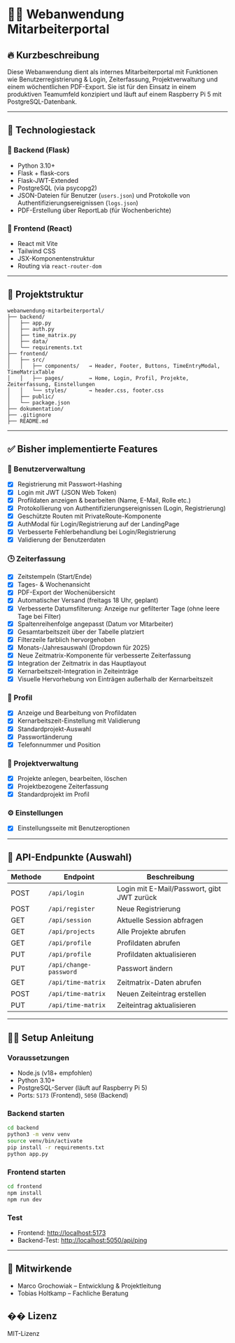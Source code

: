 # 🧑‍💼 Webanwendung Mitarbeiterportal

## 🔥 Kurzbeschreibung

Diese Webanwendung dient als internes Mitarbeiterportal mit Funktionen wie Benutzerregistrierung & Login, Zeiterfassung, Projektverwaltung und einem wöchentlichen PDF-Export. Sie ist für den Einsatz in einem produktiven Teamumfeld konzipiert und läuft auf einem Raspberry Pi 5 mit PostgreSQL-Datenbank.

---

## 🚀 Technologiestack

### 🔧 Backend (Flask)
- Python 3.10+
- Flask + flask-cors
- Flask-JWT-Extended
- PostgreSQL (via psycopg2)
- JSON-Dateien für Benutzer (`users.json`) und Protokolle von Authentifizierungsereignissen (`logs.json`)
- PDF-Erstellung über ReportLab (für Wochenberichte)

### 🎨 Frontend (React)
- React mit Vite
- Tailwind CSS
- JSX-Komponentenstruktur
- Routing via `react-router-dom`

---

## 📁 Projektstruktur

```
webanwendung-mitarbeiterportal/
├── backend/
│   ├── app.py
│   ├── auth.py
│   ├── time_matrix.py
│   ├── data/
│   └── requirements.txt
├── frontend/
│   ├── src/
│   │   ├── components/   → Header, Footer, Buttons, TimeEntryModal, TimeMatrixTable
│   │   ├── pages/        → Home, Login, Profil, Projekte, Zeiterfassung, Einstellungen
│   │   └── styles/       → header.css, footer.css
│   ├── public/
│   └── package.json
├── dokumentation/
├── .gitignore
├── README.md
```

---

## ✅ Bisher implementierte Features

### 🔐 Benutzerverwaltung
- [x] Registrierung mit Passwort-Hashing
- [x] Login mit JWT (JSON Web Token)
- [x] Profildaten anzeigen & bearbeiten (Name, E-Mail, Rolle etc.)
- [x] Protokollierung von Authentifizierungsereignissen (Login, Registrierung)
- [x] Geschützte Routen mit PrivateRoute-Komponente
- [x] AuthModal für Login/Registrierung auf der LandingPage
- [x] Verbesserte Fehlerbehandlung bei Login/Registrierung
- [x] Validierung der Benutzerdaten

### 🕒 Zeiterfassung
- [x] Zeitstempeln (Start/Ende)
- [x] Tages- & Wochenansicht
- [x] PDF-Export der Wochenübersicht
- [x] Automatischer Versand (freitags 18 Uhr, geplant)
- [x] Verbesserte Datumsfilterung: Anzeige nur gefilterter Tage (ohne leere Tage bei Filter)
- [x] Spaltenreihenfolge angepasst (Datum vor Mitarbeiter)
- [x] Gesamtarbeitszeit über der Tabelle platziert
- [x] Filterzeile farblich hervorgehoben
- [x] Monats-/Jahresauswahl (Dropdown für 2025)
- [x] Neue Zeitmatrix-Komponente für verbesserte Zeiterfassung
- [x] Integration der Zeitmatrix in das Hauptlayout
- [x] Kernarbeitszeit-Integration in Zeiteinträge
- [x] Visuelle Hervorhebung von Einträgen außerhalb der Kernarbeitszeit

### 👤 Profil
- [x] Anzeige und Bearbeitung von Profildaten
- [x] Kernarbeitszeit-Einstellung mit Validierung
- [x] Standardprojekt-Auswahl
- [x] Passwortänderung
- [x] Telefonnummer und Position

### 📁 Projektverwaltung
- [x] Projekte anlegen, bearbeiten, löschen
- [x] Projektbezogene Zeiterfassung
- [x] Standardprojekt im Profil

### ⚙️ Einstellungen
- [x] Einstellungsseite mit Benutzeroptionen

---

## 🧪 API-Endpunkte (Auswahl)

| Methode | Endpoint               | Beschreibung                          |
|---------|------------------------|---------------------------------------|
| POST    | `/api/login`           | Login mit E-Mail/Passwort, gibt JWT zurück |
| POST    | `/api/register`        | Neue Registrierung                    |
| GET     | `/api/session`         | Aktuelle Session abfragen        |
| GET     | `/api/projects`        | Alle Projekte abrufen            |
| GET     | `/api/profile`         | Profildaten abrufen              |
| PUT     | `/api/profile`         | Profildaten aktualisieren         |
| PUT     | `/api/change-password` | Passwort ändern                   |
| GET     | `/api/time-matrix`     | Zeitmatrix-Daten abrufen          |
| POST    | `/api/time-matrix`     | Neuen Zeiteintrag erstellen       |
| PUT     | `/api/time-matrix`     | Zeiteintrag aktualisieren         |

---

## 🧑‍💻 Setup Anleitung

### Voraussetzungen
- Node.js (v18+ empfohlen)
- Python 3.10+
- PostgreSQL-Server (läuft auf Raspberry Pi 5)
- Ports: `5173` (Frontend), `5050` (Backend)

### Backend starten

```bash
cd backend
python3 -m venv venv
source venv/bin/activate
pip install -r requirements.txt
python app.py
```

### Frontend starten

```bash
cd frontend
npm install
npm run dev
```

### Test
- Frontend: [http://localhost:5173](http://localhost:5173)
- Backend-Test: [http://localhost:5050/api/ping](http://localhost:5050/api/ping)

---

## 👥 Mitwirkende
- Marco Grochowiak – Entwicklung & Projektleitung
- Tobias Holtkamp – Fachliche Beratung

## �� Lizenz
MIT-Lizenz
